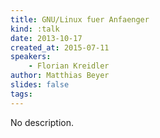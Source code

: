 ```yaml
---
title: GNU/Linux fuer Anfaenger
kind: :talk
date: 2013-10-17
created_at: 2015-07-11
speakers:
    - Florian Kreidler
author: Matthias Beyer
slides: false
tags:
---
```


No description.
